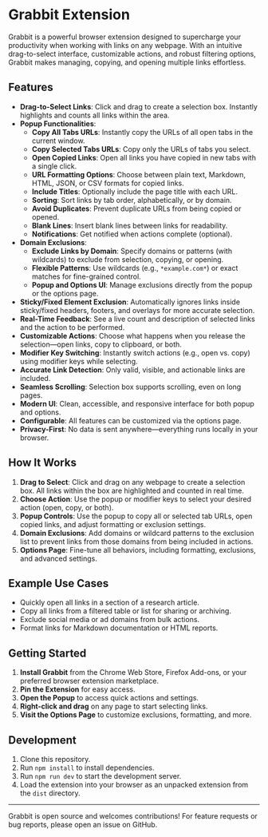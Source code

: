 # Grabbit Extension

Grabbit is a powerful browser extension designed to supercharge your productivity when working with links on any webpage. With an intuitive drag-to-select interface, customizable actions, and robust filtering options, Grabbit makes managing, copying, and opening multiple links effortless.

## Features

- **Drag-to-Select Links**: Click and drag to create a selection box. Instantly highlights and counts all links within the area.
- **Popup Functionalities**:
  - **Copy All Tabs URLs**: Instantly copy the URLs of all open tabs in the current window.
  - **Copy Selected Tabs URLs**: Copy only the URLs of tabs you select.
  - **Open Copied Links**: Open all links you have copied in new tabs with a single click.
  - **URL Formatting Options**: Choose between plain text, Markdown, HTML, JSON, or CSV formats for copied links.
  - **Include Titles**: Optionally include the page title with each URL.
  - **Sorting**: Sort links by tab order, alphabetically, or by domain.
  - **Avoid Duplicates**: Prevent duplicate URLs from being copied or opened.
  - **Blank Lines**: Insert blank lines between links for readability.
  - **Notifications**: Get notified when actions complete (optional).
- **Domain Exclusions**:
  - **Exclude Links by Domain**: Specify domains or patterns (with wildcards) to exclude from selection, copying, or opening.
  - **Flexible Patterns**: Use wildcards (e.g., `*example.com*`) or exact matches for fine-grained control.
  - **Popup and Options UI**: Manage exclusions directly from the popup or the options page.
- **Sticky/Fixed Element Exclusion**: Automatically ignores links inside sticky/fixed headers, footers, and overlays for more accurate selection.
- **Real-Time Feedback**: See a live count and description of selected links and the action to be performed.
- **Customizable Actions**: Choose what happens when you release the selection—open links, copy to clipboard, or both.
- **Modifier Key Switching**: Instantly switch actions (e.g., open vs. copy) using modifier keys while selecting.
- **Accurate Link Detection**: Only valid, visible, and actionable links are included.
- **Seamless Scrolling**: Selection box supports scrolling, even on long pages.
- **Modern UI**: Clean, accessible, and responsive interface for both popup and options.
- **Configurable**: All features can be customized via the options page.
- **Privacy-First**: No data is sent anywhere—everything runs locally in your browser.

## How It Works

1. **Drag to Select**: Click and drag on any webpage to create a selection box. All links within the box are highlighted and counted in real time.
2. **Choose Action**: Use the popup or modifier keys to select your desired action (open, copy, or both).
3. **Popup Controls**: Use the popup to copy all or selected tab URLs, open copied links, and adjust formatting or exclusion settings.
4. **Domain Exclusions**: Add domains or wildcard patterns to the exclusion list to prevent links from those domains from being included in actions.
5. **Options Page**: Fine-tune all behaviors, including formatting, exclusions, and advanced settings.

## Example Use Cases

- Quickly open all links in a section of a research article.
- Copy all links from a filtered table or list for sharing or archiving.
- Exclude social media or ad domains from bulk actions.
- Format links for Markdown documentation or HTML reports.

## Getting Started

1. **Install Grabbit** from the Chrome Web Store, Firefox Add-ons, or your preferred browser extension marketplace.
2. **Pin the Extension** for easy access.
3. **Open the Popup** to access quick actions and settings.
4. **Right-click and drag** on any page to start selecting links.
5. **Visit the Options Page** to customize exclusions, formatting, and more.

## Development

1. Clone this repository.
2. Run `npm install` to install dependencies.
3. Run `npm run dev` to start the development server.
4. Load the extension into your browser as an unpacked extension from the `dist` directory.

---

Grabbit is open source and welcomes contributions! For feature requests or bug reports, please open an issue on GitHub.

